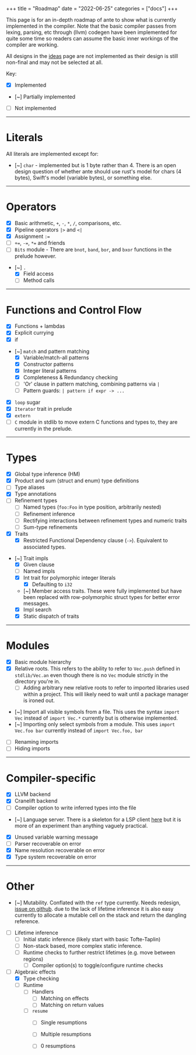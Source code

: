 +++
title = "Roadmap"
date = "2022-06-25"
categories = ["docs"]
+++

This page is for an in-depth roadmap of ante to show what is currently implemented
in the compiler. Note that the basic compiler passes from lexing, parsing, etc through
(llvm) codegen have been implemented for quite some time so readers can assume the basic
inner workings of the compiler are working.

All designs in the [ideas](/docs/ideas) page are not implemented as their design is still non-final and may
not be selected at all.

Key:
- [x] Implemented
- [~] Partially implemented
- [ ] Not implemented

---
# Literals

All literals are implemented except for:

- [~] `char` - implemented but is 1 byte rather than 4. There is an open design question of
whether ante should use rust's model for chars (4 bytes), Swift's model (variable bytes), or something else.

---

# Operators

- [x] Basic arithmetic, `+`, `-`, `*`, `/`, comparisons, etc.
- [x] Pipeline operators `|>` and `<|`
- [x] Assignment `:=`
- [ ] `+=`, `-=`, `*=` and friends
- [ ] `Bits` module - There are `bnot`, `band`, `bor`, and `bxor` functions in the prelude however.
- [~] `.`
  - [x] Field access
  - [ ] Method calls

---
# Functions and Control Flow

- [x] Functions + lambdas
- [x] Explicit currying
- [x] if
- [~] `match` and pattern matching
  - [x] Variable/match-all patterns
  - [x] Constructor patterns
  - [x] Integer literal patterns
  - [x] Completeness & Redundancy checking
  - [ ] 'Or' clause in pattern matching, combining patterns via `|`
  - [ ] Pattern guards: `| pattern if expr -> ...`
- [x] `loop` sugar
- [x] `Iterator` trait in prelude
- [x] `extern`
- [ ] `C` module in stdlib to move extern C functions and types to, they are currently in the prelude.

---
# Types

- [x] Global type inference (HM)
- [x] Product and sum (struct and enum) type definitions
- [ ] Type aliases
- [x] Type annotations
- [ ] Refinement types
  - [ ] Named types (`foo:Foo` in type position, arbitrarily nested)
  - [ ] Refinement inference
  - [ ] Rectifying interactions between refinement types and numeric traits
  - [ ] Sum-type refinements
- [x] Traits
  - [x] Restricted Functional Dependency clause (`->`). Equivalent to associated types.
- [~] Trait impls
  - [x] Given clause
  - [ ] Named impls
  - [x] Int trait for polymorphic integer literals
    - [x] Defaulting to `i32`
  - [~] Member access traits. These were fully implemented but have been replaced with row-polymorphic struct types for better error messages.
  - [x] Impl search
  - [x] Static dispatch of traits

---
# Modules

- [x] Basic module hierarchy
- [x] Relative roots. This refers to the ability to refer to `Vec.push` defined in `stdlib/Vec.an`
even though there is no `Vec` module strictly in the directory you're in.
  - [ ] Adding arbitrary new relative roots to refer to imported libraries used within a project. This will 
likely need to wait until a package manager is ironed out.
- [~] Import all visible symbols from a file. This uses the syntax `import Vec` instead of `import Vec.*` currently
but is otherwise implemented.
- [~] Importing only select symbols from a module. This uses `import Vec.foo bar` currently instead of `import Vec.foo, bar`
- [ ] Renaming imports
- [ ] Hiding imports

---
# Compiler-specific

- [x] LLVM backend
- [x] Cranelift backend
- [ ] Compiler option to write inferred types into the file
- [~] Language server. There is a skeleton for a LSP client [here](https://github.com/jfecher/ante-lsp) but it is more of an experiment than
anything vaguely practical.
- [x] Unused variable warning message
- [ ] Parser recoverable on error
- [x] Name resolution recoverable on error
- [x] Type system recoverable on error

---
# Other

- [~] Mutability. Conflated with the `ref` type currently. Needs redesign, [issue on github](https://github.com/jfecher/ante/issues/101).
due to the lack of lifetime inference it is also easy currently to allocate a mutable cell on the stack and return the dangling reference.
- [ ] Lifetime inference
  - [ ] Initial static inference (likely start with basic Tofte-Taplin)
  - [ ] Non-stack based, more complex static inference.
  - [ ] Runtime checks to further restrict lifetimes (e.g. move between regions)
    - [ ] Compiler option(s) to toggle/configure runtime checks
- [ ] Algebraic effects
  - [x] Type checking
  - [ ] Runtime
    - [ ] Handlers
      - [ ] Matching on effects
      - [ ] Matching on return values
    - [ ] `resume`
      - [ ] Single resumptions
      - [ ] Multiple resumptions
      - [ ] 0 resumptions

